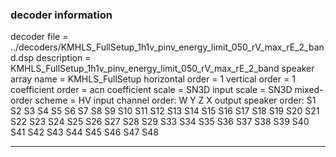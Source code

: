 
### decoder information 
decoder file = ../decoders/KMHLS_FullSetup_1h1v_pinv_energy_limit_050_rV_max_rE_2_band.dsp
description = KMHLS_FullSetup_1h1v_pinv_energy_limit_050_rV_max_rE_2_band
speaker array name = KMHLS_FullSetup
horizontal order   = 1
vertical order     = 1
coefficient order  = acn
coefficient scale  = SN3D
input scale        = SN3D
mixed-order scheme = HV
input channel order: W Y Z X 
output speaker order: S1 S2 S3 S4 S5 S6 S7 S8 S9 S10 S11 S12 S13 S14 S15 S16 S17 S18 S19 S20 S21 S22 S23 S24 S25 S26 S27 S28 S29 S33 S34 S35 S36 S37 S38 S39 S40 S41 S42 S43 S44 S45 S46 S47 S48 

---

